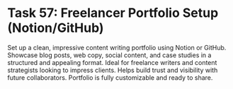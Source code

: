# Task 57: Freelancer Portfolio Setup (Notion/GitHub)

Set up a clean, impressive content writing portfolio using Notion or GitHub. Showcase blog posts, web copy, social content, and case studies in a structured and appealing format. Ideal for freelance writers and content strategists looking to impress clients. Helps build trust and visibility with future collaborators. Portfolio is fully customizable and ready to share.
